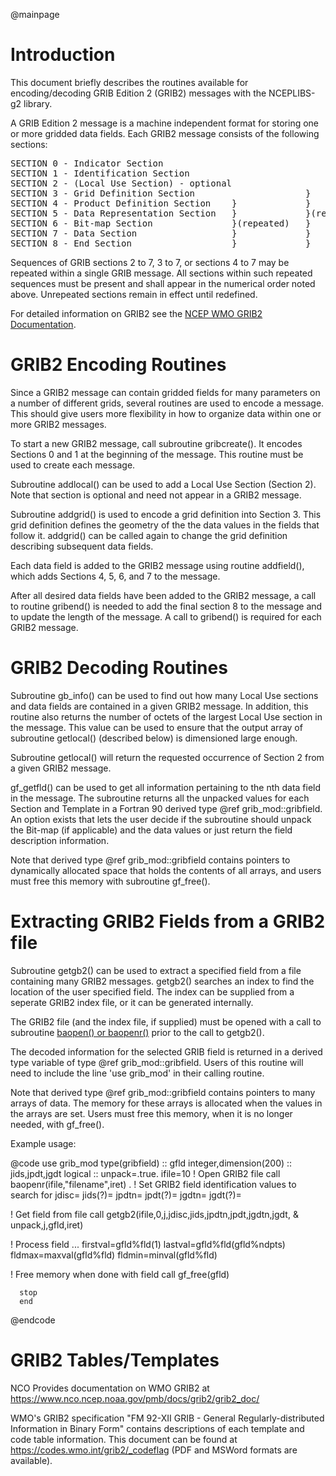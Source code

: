 @mainpage

# Introduction

This document briefly describes the routines available for
encoding/decoding GRIB Edition 2 (GRIB2) messages with the NCEPLIBS-g2
library.

A GRIB Edition 2 message is a machine independent format for storing
one or more gridded data fields. Each GRIB2 message consists of the
following sections:

<pre>
SECTION 0 - Indicator Section
SECTION 1 - Identification Section
SECTION 2 - (Local Use Section) - optional                           }
SECTION 3 - Grid Definition Section                     }            }
SECTION 4 - Product Definition Section    }             }            }(repeated)
SECTION 5 - Data Representation Section   }             }(repeated)  }
SECTION 6 - Bit-map Section               }(repeated)   }            }
SECTION 7 - Data Section                  }             }            }
SECTION 8 - End Section                   }             }            }
</pre>

Sequences of GRIB sections 2 to 7, 3 to 7, or sections 4 to 7 may be
repeated within a single GRIB message. All sections within such
repeated sequences must be present and shall appear in the numerical
order noted above. Unrepeated sections remain in effect until
redefined.

For detailed information on GRIB2 see the [NCEP WMO GRIB2
Documentation](https://www.nco.ncep.noaa.gov/pmb/docs/grib2/grib2_doc/).

# GRIB2 Encoding Routines

Since a GRIB2 message can contain gridded fields for many parameters
on a number of different grids, several routines are used to encode a
message. This should give users more flexibility in how to organize
data within one or more GRIB2 messages.

To start a new GRIB2 message, call subroutine gribcreate(). It encodes
Sections 0 and 1 at the beginning of the message. This routine must be
used to create each message.

Subroutine addlocal() can be used to add a Local Use Section (Section
2). Note that section is optional and need not appear in a GRIB2
message.

Subroutine addgrid() is used to encode a grid definition into Section
3. This grid definition defines the geometry of the the data values in
the fields that follow it. addgrid() can be called again to change the
grid definition describing subsequent data fields.

Each data field is added to the GRIB2 message using routine
addfield(), which adds Sections 4, 5, 6, and 7 to the message.

After all desired data fields have been added to the GRIB2 message, a
call to routine gribend() is needed to add the final section 8 to the
message and to update the length of the message. A call to gribend()
is required for each GRIB2 message.

# GRIB2 Decoding Routines

Subroutine gb_info() can be used to find out how many Local Use
sections and data fields are contained in a given GRIB2 message. In
addition, this routine also returns the number of octets of the
largest Local Use section in the message. This value can be used to
ensure that the output array of subroutine getlocal() (described
below) is dimensioned large enough.

Subroutine getlocal() will return the requested occurrence of Section
2 from a given GRIB2 message.

gf_getfld() can be used to get all information pertaining to the nth
data field in the message. The subroutine returns all the unpacked
values for each Section and Template in a Fortran 90 derived type @ref
grib_mod::gribfield. An option exists that lets the user decide if the
subroutine should unpack the Bit-map (if applicable) and the data
values or just return the field description information.

Note that derived type @ref grib_mod::gribfield contains pointers to
dynamically allocated space that holds the contents of all arrays, and
users must free this memory with subroutine gf_free().

# Extracting GRIB2 Fields from a GRIB2 file

Subroutine getgb2() can be used to extract a specified field from a
file containing many GRIB2 messages. getgb2() searches an index to
find the location of the user specified field. The index can be
supplied from a seperate GRIB2 index file, or it can be generated
internally.

The GRIB2 file (and the index file, if supplied) must be opened with a
call to subroutine [baopen() or
baopenr()](https://noaa-emc.github.io/NCEPLIBS-bacio/) prior to the
call to getgb2().

The decoded information for the selected GRIB field is returned in a
derived type variable of type @ref grib_mod::gribfield. Users of this
routine will need to include the line 'use grib_mod' in their calling
routine.

Note that derived type @ref grib_mod::gribfield contains pointers to
many arrays of data. The memory for these arrays is allocated when the
values in the arrays are set. Users must free this memory, when it is
no longer needed, with gf_free().

Example usage:

@code
      use grib_mod
      type(gribfield) :: gfld
      integer,dimension(200) :: jids,jpdt,jgdt
      logical :: unpack=.true.
      ifile=10
  ! Open GRIB2 file
      call baopenr(ifile,"filename",iret)
      .
  ! Set GRIB2 field identification values to search for
      jdisc=
      jids(?)=
      jpdtn=
      jpdt(?)=
      jgdtn=
      jgdt(?)=

  ! Get field from file
      call getgb2(ifile,0,j,jdisc,jids,jpdtn,jpdt,jgdtn,jgdt,
     &            unpack,j,gfld,iret)

  ! Process field ...
      firstval=gfld%fld(1)
      lastval=gfld%fld(gfld%ndpts)
      fldmax=maxval(gfld%fld)
      fldmin=minval(gfld%fld)

  ! Free memory when done with field
      call gf_free(gfld)

      stop
      end
@endcode

# GRIB2 Tables/Templates

NCO Provides documentation on WMO GRIB2 at
https://www.nco.ncep.noaa.gov/pmb/docs/grib2/grib2_doc/

WMO's GRIB2 specification "FM 92-XII GRIB - General
Regularly-distributed Information in Binary Form" contains
descriptions of each template and code table information. This
document can be found at https://codes.wmo.int/grib2/_codeflag (PDF
and MSWord formats are available).
